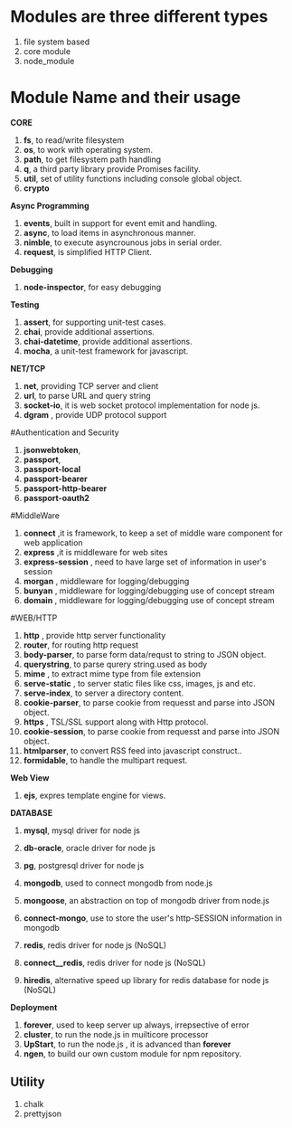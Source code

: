 

#  Modules are three different types

   1. file system based
   2. core module
   3. node_module


# Module Name and their usage

**CORE**

1. __fs__,  to read/write filesystem
2. __os__,  to work with operating system.
3. __path__,  to get filesystem path handling
4. __q__,  a third party library provide Promises facility.
5. __util__,  set of utility functions including console global object.
5. __crypto__

**Async Programming**

1. __events__,  built in support for event emit and handling.
2. __async__, to load items in asynchronous manner.
3. __nimble__, to execute asyncrounous jobs in serial order.
4. __request__, is simplified HTTP Client.

**Debugging**

1. __node-inspector__,  for easy debugging

**Testing**

1. __assert__,  for supporting unit-test cases.
2. __chai__,  provide additional assertions.
3. __chai-datetime__,  provide additional assertions.
4. __mocha__,  a unit-test framework for javascript.

**NET/TCP**

1. __net__,   providing TCP server and client
2. __url__,   to parse URL and query string
3. __socket-io__, it is web socket protocol implementation for node js.
4. __dgram__ , provide UDP protocol support

#Authentication and Security
1. __jsonwebtoken__,
1. __passport__,
1. __passport-local__
1. __passport-bearer__
1. __passport-http-bearer__
1. __passport-oauth2__

#MiddleWare
1. __connect__ ,it is framework, to keep a set of middle ware component for web application  
1. __express__ ,it is middleware for web sites
2. __express-session__ , need to have large set of information in user's session
2. __morgan__ , middleware for logging/debugging
2. __bunyan__ , middleware for logging/debugging use of concept stream
2. __domain__ , middleware for logging/debugging use of concept stream


#WEB/HTTP

1. __http__ , provide http server functionality
2. **router**, for routing http request
8. __body-parser__,  to parse form data/requst to string to JSON object.
4. __querystring__,   to parse qurery string.used as body
5. __mime__ , to extract mime type from file extension
6. __serve-static__ , to server static files like css, images, js and etc.  
7. __serve-index__,  to server a directory content.
9. __cookie-parser__, to parse cookie from requesst and parse into JSON object.
3. __https__ , TSL/SSL support along with Http protocol.
10. __cookie-session__, to parse cookie from requesst and parse into JSON object.
11. __htmlparser__, to convert RSS feed into javascript construct..
12. __formidable__, to handle the multipart request.



**Web View**

1. __ejs__, expres template engine for views.

**DATABASE**  

1. __mysql__, mysql driver for node js
2. __db-oracle__, oracle driver for node js
3. __pg__, postgresql driver for node js

4. __mongodb__, used to connect mongodb from node.js
5. __mongoose__, an abstraction on top of mongodb driver from node.js
6. __connect-mongo__, use to store the user's http-SESSION information in mongodb
7. __redis__, redis driver for node js (NoSQL)
8. __connect__redis__, redis driver for node js (NoSQL)
9. __hiredis__, alternative speed up library for redis database for node js (NoSQL)

**Deployment**

1. __forever__, used to keep server up always, irrepsective of error
2. __cluster__, to run the node.js in muilticore processor
3. __UpStart__, to run the node.js , it is advanced than __forever__
4. __ngen__, to build our own custom module for npm repository.

## Utility

1. chalk
1. prettyjson
